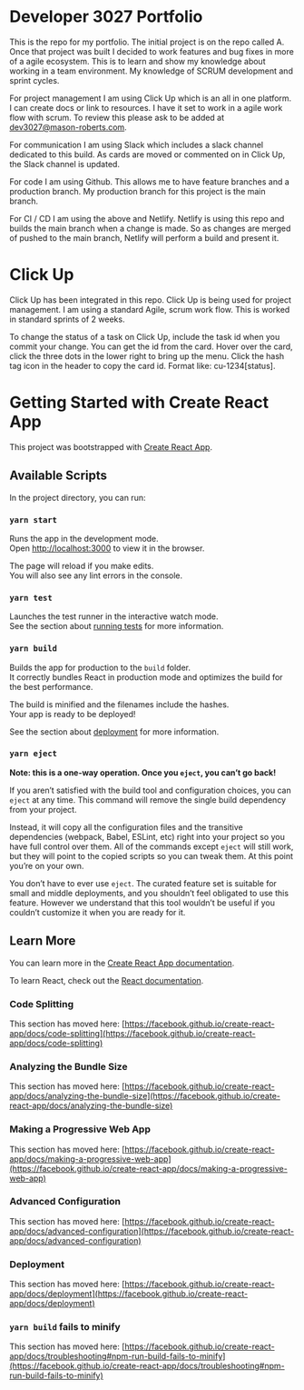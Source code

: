 # Developer 3027 Portfolio
This is the repo for my portfolio. The initial project is on the repo called A. Once that project was built I decided to work features and bug fixes in more of a agile ecosystem. This is to learn and show my knowledge about working in a team environment. My knowledge of SCRUM development and sprint cycles.

For project management I am using Click Up which is an all in one platform. I can create docs or link to resources. I have it set to work in a agile work flow with scrum. To review this please ask to be added at dev3027@mason-roberts.com.

For communication I am using Slack which includes a slack channel dedicated to this build. As cards are moved or commented on in Click Up, the Slack channel is updated.

For code I am using Github. This allows me to have feature branches and a production branch. My production branch for this project is the main branch.

For CI / CD I am using the above and Netlify. Netlify is using this repo and builds the main branch when a change is made. So as changes are merged of pushed to the main branch, Netlify will perform a build and present it.

# Click Up
Click Up has been integrated in this repo. Click Up is being used for project management. I am using a standard Agile, scrum work flow. This is worked in standard sprints of 2 weeks.

To change the status of a task on Click Up, include the task id when you commit your change. You can get the id from the card. Hover over the card, click the three dots in the lower right to bring up the menu. Click the hash tag icon in the header to copy the card id. Format like: cu-1234[status].

# Getting Started with Create React App

This project was bootstrapped with [Create React App](https://github.com/facebook/create-react-app).

## Available Scripts

In the project directory, you can run:

### `yarn start`

Runs the app in the development mode.\
Open [http://localhost:3000](http://localhost:3000) to view it in the browser.

The page will reload if you make edits.\
You will also see any lint errors in the console.

### `yarn test`

Launches the test runner in the interactive watch mode.\
See the section about [running tests](https://facebook.github.io/create-react-app/docs/running-tests) for more information.

### `yarn build`

Builds the app for production to the `build` folder.\
It correctly bundles React in production mode and optimizes the build for the best performance.

The build is minified and the filenames include the hashes.\
Your app is ready to be deployed!

See the section about [deployment](https://facebook.github.io/create-react-app/docs/deployment) for more information.

### `yarn eject`

**Note: this is a one-way operation. Once you `eject`, you can’t go back!**

If you aren’t satisfied with the build tool and configuration choices, you can `eject` at any time. This command will remove the single build dependency from your project.

Instead, it will copy all the configuration files and the transitive dependencies (webpack, Babel, ESLint, etc) right into your project so you have full control over them. All of the commands except `eject` will still work, but they will point to the copied scripts so you can tweak them. At this point you’re on your own.

You don’t have to ever use `eject`. The curated feature set is suitable for small and middle deployments, and you shouldn’t feel obligated to use this feature. However we understand that this tool wouldn’t be useful if you couldn’t customize it when you are ready for it.

## Learn More

You can learn more in the [Create React App documentation](https://facebook.github.io/create-react-app/docs/getting-started).

To learn React, check out the [React documentation](https://reactjs.org/).

### Code Splitting

This section has moved here: [https://facebook.github.io/create-react-app/docs/code-splitting](https://facebook.github.io/create-react-app/docs/code-splitting)

### Analyzing the Bundle Size

This section has moved here: [https://facebook.github.io/create-react-app/docs/analyzing-the-bundle-size](https://facebook.github.io/create-react-app/docs/analyzing-the-bundle-size)

### Making a Progressive Web App

This section has moved here: [https://facebook.github.io/create-react-app/docs/making-a-progressive-web-app](https://facebook.github.io/create-react-app/docs/making-a-progressive-web-app)

### Advanced Configuration

This section has moved here: [https://facebook.github.io/create-react-app/docs/advanced-configuration](https://facebook.github.io/create-react-app/docs/advanced-configuration)

### Deployment

This section has moved here: [https://facebook.github.io/create-react-app/docs/deployment](https://facebook.github.io/create-react-app/docs/deployment)

### `yarn build` fails to minify

This section has moved here: [https://facebook.github.io/create-react-app/docs/troubleshooting#npm-run-build-fails-to-minify](https://facebook.github.io/create-react-app/docs/troubleshooting#npm-run-build-fails-to-minify)
